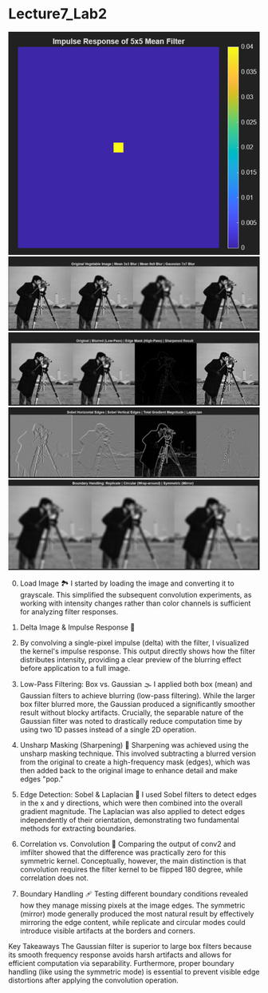 # Lecture7_Lab2
![images](https://github.com/coderhackx/Matlab_Assignments/blob/main/Lecture_7/Lab2/images/sss1.png)
![images](https://github.com/coderhackx/Matlab_Assignments/blob/main/Lecture_7/Lab2/images/sss2.png)
![images](https://github.com/coderhackx/Matlab_Assignments/blob/main/Lecture_7/Lab2/images/sss3.png)
![images](https://github.com/coderhackx/Matlab_Assignments/blob/main/Lecture_7/Lab2/images/sss4.png)
![images](https://github.com/coderhackx/Matlab_Assignments/blob/main/Lecture_7/Lab2/images/sss5.png)


0) Load Image 🏞️
I started by loading the image and converting it to grayscale. This simplified the subsequent convolution experiments, as working with intensity changes rather than color channels is sufficient for analyzing filter responses.

1) Delta Image & Impulse Response 🔬
2) By convolving a single-pixel impulse (delta) with the filter, I visualized the kernel's impulse response. This output directly shows how the filter distributes intensity, providing a clear preview of the blurring effect before application to a full image.

2) Low-Pass Filtering: Box vs. Gaussian 🌫️
I applied both box (mean) and Gaussian filters to achieve blurring (low-pass filtering). While the larger box filter blurred more, the Gaussian produced a significantly smoother result without blocky artifacts. Crucially, the separable nature of the Gaussian filter was noted to drastically reduce computation time by using two 1D passes instead of a single 2D operation.

3) Unsharp Masking (Sharpening) 🔪
Sharpening was achieved using the unsharp masking technique. This involved subtracting a blurred version from the original to create a high-frequency mask (edges), which was then added back to the original image to enhance detail and make edges "pop."

4) Edge Detection: Sobel & Laplacian 🚧
I used Sobel filters to detect edges in the x and y directions, which were then combined into the overall gradient magnitude. The Laplacian was also applied to detect edges independently of their orientation, demonstrating two fundamental methods for extracting boundaries.

5) Correlation vs. Convolution 🔄
Comparing the output of conv2 and imfilter showed that the difference was practically zero for this symmetric kernel. Conceptually, however, the main distinction is that convolution requires the filter kernel to be flipped 180 degree, while correlation does not.

6) Boundary Handling 🩹
Testing different boundary conditions revealed how they manage missing pixels at the image edges. The symmetric (mirror) mode generally produced the most natural result by effectively mirroring the edge content, while replicate and circular modes could introduce visible artifacts at the borders and corners.

Key Takeaways
The Gaussian filter is superior to large box filters because its smooth frequency response avoids harsh artifacts and allows for efficient computation via separability. Furthermore, proper boundary handling (like using the symmetric mode) is essential to prevent visible edge distortions after applying the convolution operation.

